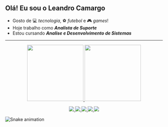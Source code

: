 ## Olá! Eu sou o Leandro Camargo

- Gosto de 💻 *tecnologia*, ⚽ *futebol* e 🎮 *games*!
- Hoje trabalho como ***Analista de Suporte***
- Estou cursando ***Analise e Desenvolvimento de Sistemas***

---

<div align="center">
  <a href="https://github.com/Lecamargox7">
  <img height="180em" src="https://github-readme-stats.vercel.app/api?username=lecamargox7&show_icons=true&theme=vision-friendly-dark&include_all_commits=true&count_private=true"/>
  <img height="180em" src="https://github-readme-stats.vercel.app/api/top-langs/?username=lecamargox7&layout=compact&langs_count=7&theme=vision-friendly-dark"/>
</div>
  
<p align="center">
  <a href="https://www.instagram.com/lecamargox/">
  <img  src="https://img.shields.io/badge/instagram-%237289DA.svg?style=for-the-badge&logo=instagram&logoColor=white">
  </a>
  
  <a href="https://www.linkedin.com/in/lecamargo/">
    <img  src="https://img.shields.io/badge/linkedin-%230077B5.svg?style=for-the-badge&logo=linkedin&logoColor=white"> 
  </a>
  
  <a href="https://www.twitch.tv/lecamargox">
    <img  src="https://img.shields.io/badge/Twitch-%239146FF.svg?style=for-the-badge&logo=Twitch&logoColor=white"> 
  </a>
  
  <a href="https://mobile.twitter.com/lecamargox">
    <img  src="https://img.shields.io/badge/Twitter-%231DA1F2.svg?style=for-the-badge&logo=Twitter&logoColor=white"> 
  </a>
  
  <a href="https://www.youtube.com/channel/UCC8GZogA9LkBWPe2F-gdIgw">
    <img  src="https://img.shields.io/badge/YouTube-%23FF0000.svg?style=for-the-badge&logo=YouTube&logoColor=white"> 
  </a>
</p>

![Snake animation](https://github.com/lecamargox7/lecamargox7/blob/output/github-contribution-grid-snake.svg)
